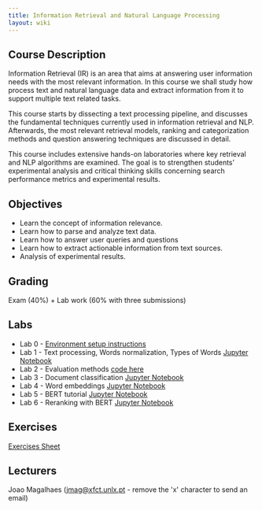 ```yaml
---
title: Information Retrieval and Natural Language Processing
layout: wiki
---
```


## Course Description

Information Retrieval (IR) is an area that aims at answering user information needs with the most relevant information. In this course we shall study how process text and natural language data and extract information from it to support multiple text related tasks.

This course starts by dissecting a text processing pipeline, and discusses the fundamental techniques currently used in information retrieval and NLP. Afterwards, the most relevant retrieval models, ranking and categorization methods and question answering techniques are discussed in detail.

This course includes extensive hands-on laboratories where key retrieval and NLP algorithms are examined. The goal is to strengthen students’ experimental analysis and critical thinking skills concerning search performance metrics and experimental results.

## Objectives
- Learn the concept of information relevance.
- Learn how to parse and analyze text data.
- Learn how to answer user queries and questions
- Learn how to extract actionable information from text sources.
- Analysis of experimental results.

## Grading
Exam (40%) + Lab work (60% with three submissions)

## Labs
 - Lab 0 - [Environment setup instructions](/wiki/lab_setup)
 - Lab 1 - Text processing, Words normalization, Types of Words [Jupyter Notebook](/assets/files/2021labs/basic_text_processing.ipynb)
 - Lab 2 - Evaluation methods [code here](/assets/files/2021labs/eval.zip)
 - Lab 3 - Document classification [Jupyter Notebook](/assets/files/2021labs/Sentiment_classification_scikit_learn.ipynb)
 - Lab 4 - Word embeddings [Jupyter Notebook](/assets/files/2021labs/word_embeddings.ipynb)
 - Lab 5 - BERT tutorial [Jupyter Notebook](/assets/files/2021labs/bert_tutorial.ipynb)
 - Lab 6 - Reranking with BERT [Jupyter Notebook](/assets/files/2021labs/bert_reranking.ipynb)

## Exercises
[Exercises Sheet](/assets/files/Exercises.pdf)

## Lecturers
Joao Magalhaes (jmag@xfct.unlx.pt - remove the 'x' character to send an email)
